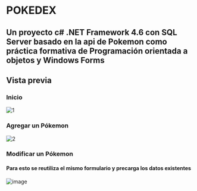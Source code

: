 # POKEDEX
## Un proyecto c# .NET Framework 4.6 con SQL Server basado en la api de Pokemon como práctica formativa de Programación orientada a objetos y Windows Forms

## Vista previa 

### Inicio
![1](https://user-images.githubusercontent.com/99737640/228048488-151ef629-39af-4f68-9db4-1fef0be0e8b2.png)

### Agregar un Pókemon
![2](https://user-images.githubusercontent.com/99737640/228048514-74a2ff78-1d16-422a-9b5a-7158ea030bda.png)

### Modificar un Pókemon
#### Para esto se reutiliza el mismo formulario y precarga los datos existentes

![image](https://user-images.githubusercontent.com/99737640/230681632-aa6eb4c7-60ac-4d82-bdf0-5c8468347d7c.png)

